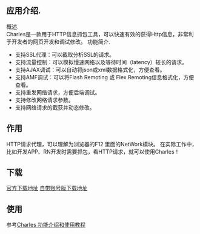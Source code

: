 
## 应用介绍.   
概述.   
 Charles是一款用于HTTP信息抓包工具，可以快速有效的获得Http信息，非常利于开发者的网页开发和调试修改。
功能简介.   
- 支持SSL代理：可以截取分析SSL的请求。
- 支持流量控制：可以模拟慢速网络以及等待时间（latency）较长的请求。
- 支持AJAX调试：可以自动将json或xml数据格式化，方便查看。
- 支持AMF调试：可以将Flash Remoting 或 Flex Remoting信息格式化，方便查看。
- 支持重发网络请求，方便后端调试。
- 支持修改网络请求参数。
- 支持网络请求的截获并动态修改。

## 作用
HTTP请求代理，可以理解为浏览器的F12 里面的NetWork模块。
在实际工作中，比如开发APP、RN开发时需要抓包，看HTTP请求，就可以使用Charles！
## 下载
[官方下载地址](https://www.charlesproxy.com/)
[自带账号版下载地址](https://lemon.qq.com/lab/app/Charles.html)


## 使用
参考[Charles 功能介绍和使用教程](https://juejin.cn/post/6844903665304600589)
